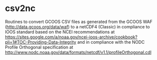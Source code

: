 # csv2nc
Routines to convert GCOOS CSV files as generated from the GCOOS WAF (http://data.gcoos.org/data/waf) to a netCDF4 (Classic) in compliance to IOOS standard based on the NCEI recommendations at https://sites.google.com/a/noaa.gov/ncei-ioos-archive/cookbook?pli=1#TOC-Providing-Data-Integrity and in compliance with the NODC Profile Orthogonal specification at http://www.nodc.noaa.gov/data/formats/netcdf/v1.1/profileOrthogonal.cdl
